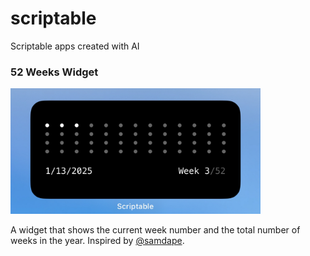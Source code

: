 # scriptable
 Scriptable apps created with AI


### 52 Weeks Widget

<img src="images/weeks.jpg" alt=" 52 Weeks" width="400">


A widget that shows the current week number and the total number of weeks in the year. Inspired by [@samdape](https://x.com/samdape/status/1878503516970336755).



